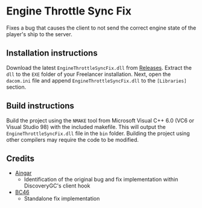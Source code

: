 # Engine Throttle Sync Fix
Fixes a bug that causes the client to not send the correct engine state of the player's ship to the server.

## Installation instructions
Download the latest `EngineThrottleSyncFix.dll` from [Releases](https://github.com/BC46/EngineThrottleSyncFix/releases). Extract the `dll` to the `EXE` folder of your Freelancer installation. Next, open the `dacom.ini` file and append `EngineThrottleSyncFix.dll` to the `[Libraries]` section.

## Build instructions
Build the project using the `NMAKE` tool from Microsoft Visual C++ 6.0 (VC6 or Visual Studio 98) with the included makefile.
This will output the `EngineThrottleSyncFix.dll` file in the `bin` folder.
Building the project using other compilers may require the code to be modified.

## Credits
- [Aingar](https://github.com/Aingar)
  - Identification of the original bug and fix implementation within DiscoveryGC's client hook
- [BC46](https://github.com/BC46)
  - Standalone fix implementation

